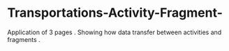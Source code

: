 # Transportations-Activity-Fragment-
Application of 3 pages . Showing how data transfer between activities and fragments .
